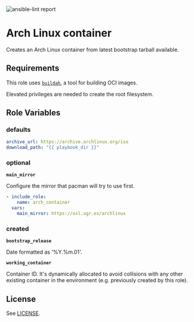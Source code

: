 ![ansible-lint report](https://github.com/miquecg/ansible-roles/workflows/lint%20role%20arch_container/badge.svg)

Arch Linux container
====================

Creates an Arch Linux container from latest bootstrap tarball available.

Requirements
------------

This role uses [`buildah`](https://github.com/containers/buildah/blob/master/install.md), a tool for building OCI images.

Elevated privileges are needed to create the root filesystem.

Role Variables
--------------

### defaults

```yaml
archive_url: https://archive.archlinux.org/iso
download_path: "{{ playbook_dir }}"
```

### optional

**`main_mirror`**

Configure the mirror that pacman will try to use first.

```yaml
- include_role:
    name: arch_container
  vars:
    main_mirror: https://osl.ugr.es/archlinux
```

### created

**`bootstrap_release`**

Date formatted as '%Y.%m.01'.

**`working_container`**

Container ID. It's dynamically allocated to avoid collisions with any other existing container in the environment (e.g. previously created by this role).

License
-------

See [LICENSE](https://github.com/miquecg/ansible-roles/blob/master/LICENSE).
